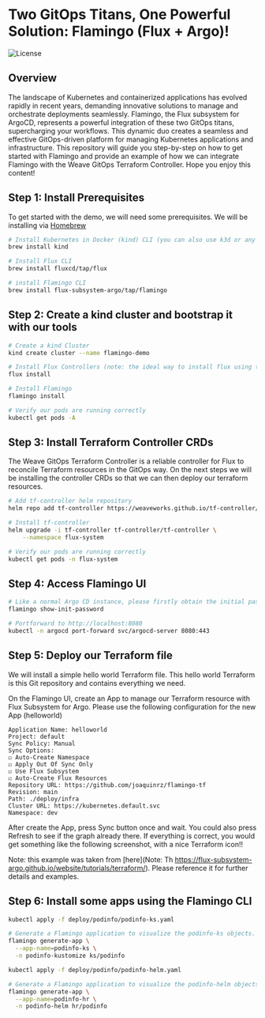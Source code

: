 # Two GitOps Titans, One Powerful Solution: Flamingo (Flux + Argo)!

![License](https://img.shields.io/badge/license-MIT-green.svg)

## Overview

The landscape of Kubernetes and containerized applications has evolved rapidly in recent years, demanding innovative solutions to manage and orchestrate deployments seamlessly. Flamingo, the Flux subsystem for ArgoCD, represents a powerful integration of these two GitOps titans, supercharging your workflows. This dynamic duo creates a seamless and effective GitOps-driven platform for managing Kubernetes applications and infrastructure. This repository will guide you step-by-step on how to get started with Flamingo and provide an example of how we can integrate Flamingo with the Weave GitOps Terraform Controller. Hope you enjoy this content!


## Step 1: Install Prerequisites

To get started with the demo, we will need some prerequisites. We will be installing via [Homebrew](https://brew.sh/)


```bash
# Install Kubernetes in Docker (kind) CLI (you can also use k3d or any other kubernetes cluster of your choice)
brew install kind

# Install Flux CLI 
brew install fluxcd/tap/flux

# install Flamingo CLI
brew install flux-subsystem-argo/tap/flamingo

```

## Step 2: Create a kind cluster and bootstrap it with our tools


```bash
# Create a kind Cluster
kind create cluster --name flamingo-demo

# Install Flux Controllers (note: the ideal way to install flux using true GitOps will be using 'flux bootstrap', but in this case we are using 'flux install' to simplify the process) 
flux install

# Install Flamingo
flamingo install

# Verify our pods are running correctly
kubectl get pods -A

```

## Step 3: Install Terraform Controller CRDs

The Weave GitOps Terraform Controller is a reliable controller for Flux to reconcile Terraform resources in the GitOps way. On the next steps we will be installing the controller CRDs so that we can then deploy our terraform resources.

``` bash
# Add tf-controller helm repository
helm repo add tf-controller https://weaveworks.github.io/tf-controller/

# Install tf-controller
helm upgrade -i tf-controller tf-controller/tf-controller \
    --namespace flux-system

# Verify our pods are running correctly
kubectl get pods -n flux-system

```

## Step 4: Access Flamingo UI

``` bash
# Like a normal Argo CD instance, please firstly obtain the initial password by running the following command to login. The default username is admin.
flamingo show-init-password

# Portforward to http://localhost:8080
kubectl -n argocd port-forward svc/argocd-server 8080:443

```

## Step 5: Deploy our Terraform file

We will install a simple hello world Terraform file. This hello world Terraform is this Git repository and contains everything we need.

On the Flamingo UI, create an App to manage our Terraform resource with Flux Subsystem for Argo. Please use the following configuration for the new App (helloworld)

```
Application Name: helloworld
Project: default
Sync Policy: Manual
Sync Options:
☑️ Auto-Create Namespace
☑️ Apply Out Of Sync Only
☑️ Use Flux Subsystem
☑️ Auto-Create Flux Resources
Repository URL: https://github.com/joaquinrz/flamingo-tf
Revision: main
Path: ./deploy/infra
Cluster URL: https://kubernetes.default.svc
Namespace: dev
```

After create the App, press Sync button once and wait. You could also press Refresh to see if the graph already there. If everything is correct, you would get something like the following screenshot, with a nice Terraform icon!!

Note: this example was taken from [here](Note: Th https://flux-subsystem-argo.github.io/website/tutorials/terraform/). Please reference it for further details and examples.

## Step 6: Install some apps using the Flamingo CLI

```bash
kubectl apply -f deploy/podinfo/podinfo-ks.yaml

# Generate a Flamingo application to visualize the podinfo-ks objects.
flamingo generate-app \
  --app-name=podinfo-ks \
  -n podinfo-kustomize ks/podinfo

kubectl apply -f deploy/podinfo/podinfo-helm.yaml

# Generate a Flamingo application to visualize the podinfo-helm objects.
flamingo generate-app \
  --app-name=podinfo-hr \
  -n podinfo-helm hr/podinfo
```
